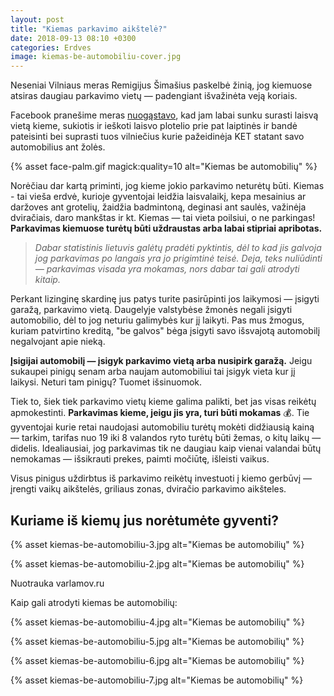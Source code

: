 ```yaml
---
layout: post
title: "Kiemas parkavimo aikštelė?"
date: 2018-09-13 08:10 +0300
categories: Erdves
image: kiemas-be-automobiliu-cover.jpg
---
```


Neseniai Vilniaus meras Remigijus Šimašius paskelbė žinią, jog kiemuose atsiras daugiau parkavimo vietų — padengiant išvažinėta veją koriais.

Facebook pranešime meras <a href="https://www.facebook.com/241476215897790/photos/a.385095154869228/2079615292083864/?type=3&permPage=1">nuogąstavo</a>, kad jam labai sunku surasti laisvą vietą kieme, sukiotis ir ieškoti laisvo plotelio prie pat laiptinės ir bandė pateisinti bei suprasti tuos vilniečius kurie pažeidinėja KET statant savo automobilius ant žolės.

{% asset face-palm.gif magick:quality=10 alt="Kiemas be automobilių" %}

Norėčiau dar kartą priminti, jog kieme jokio parkavimo neturėtų būti. Kiemas - tai vieša erdvė, kurioje gyventojai leidžia laisvalaikį, kepa mesainius ar daržoves ant grotelių, žaidžia badmintoną, deginasi ant saulės, važinėja dviračiais, daro mankštas ir kt. Kiemas — tai vieta poilsiui, o ne parkingas! **Parkavimas kiemuose turėtų būti uždraustas arba labai stipriai apribotas.**

> _Dabar statistinis lietuvis galėtų pradėti pyktintis, dėl to kad jis galvoja jog parkavimas po langais yra jo prigimtinė teisė. Deja, teks nuliūdinti — parkavimas visada yra mokamas, nors dabar tai gali atrodyti kitaip._

Perkant lizinginę skardinę jus patys turite pasirūpinti jos laikymosi — įsigyti garažą, parkavimo vietą. Daugelyje valstybėse žmonės negali įsigyti automobilio, dėl to jog neturiu galimybės kur jį laikyti. Pas mus žmogus, kuriam patvirtino kreditą, "be galvos" bėga įsigyti savo išsvajotą automobilį negalvojant apie nieką.

**Įsigijai automobilį — įsigyk parkavimo vietą arba nusipirk garažą.** Jeigu sukaupei pinigų senam arba naujam automobiliui tai įsigyk vieta kur jį laikysi. Neturi tam pinigų? Tuomet išsinuomok.

Tiek to, šiek tiek parkavimo vietų kieme galima palikti, bet jas visas reikėtų apmokestinti. **Parkavimas kieme, jeigu jis yra, turi būti mokamas** 💰. Tie gyventojai kurie retai naudojasi automobiliu turėtų mokėti didžiausią kainą — tarkim, tarifas nuo 19 iki 8 valandos ryto turėtų būti žemas, o kitų laikų — didelis. Idealiausiai, jog parkavimas tik ne daugiau kaip vienai valandai būtų nemokamas — išsikrauti prekes, paimti močiūtę, išleisti vaikus.

Visus pinigus uždirbtus iš parkavimo reikėtų investuoti į kiemo gerbūvį — įrengti vaikų aikštelės, griliaus zonas, dviračio parkavimo aikšteles.

## Kuriame iš kiemų jus norėtumėte gyventi?

{% asset kiemas-be-automobiliu-3.jpg alt="Kiemas be automobilių" %}

{% asset kiemas-be-automobiliu-2.jpg alt="Kiemas be automobilių" %}
<div class="lighter x--pt smaller">
    Nuotrauka varlamov.ru
</div>

Kaip gali atrodyti kiemas be automobilių: 

{% asset kiemas-be-automobiliu-4.jpg alt="Kiemas be automobilių" %}

{% asset kiemas-be-automobiliu-5.jpg alt="Kiemas be automobilių" %}

{% asset kiemas-be-automobiliu-6.jpg alt="Kiemas be automobilių" %}

{% asset kiemas-be-automobiliu-7.jpg alt="Kiemas be automobilių" %}
